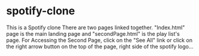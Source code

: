 # spotify-clone
This is a Spotify clone
There are two pages linked together. "Index.html" page is the main landing page and "secondPage.html" is the play list's page.
For Accessing the Second Page, click on the "See All" link or click on the right arrow button on the top  of the page, right side of the spotify logo...
